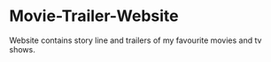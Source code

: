 # Movie-Trailer-Website
Website contains story line and trailers of my favourite movies and tv shows.
